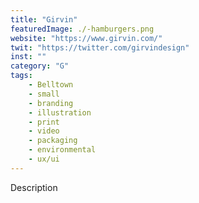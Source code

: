 ```yaml
---
title: "Girvin"
featuredImage: ./-hamburgers.png
website: "https://www.girvin.com/"
twit: "https://twitter.com/girvindesign"
inst: ""
category: "G"
tags:
    - Belltown
    - small
    - branding
    - illustration
    - print
    - video
    - packaging
    - environmental
    - ux/ui
---
```


Description
